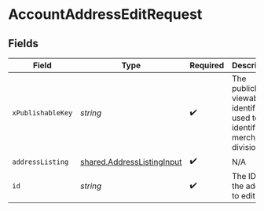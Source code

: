 # AccountAddressEditRequest


## Fields

| Field                                                                           | Type                                                                            | Required                                                                        | Description                                                                     | Example                                                                         |
| ------------------------------------------------------------------------------- | ------------------------------------------------------------------------------- | ------------------------------------------------------------------------------- | ------------------------------------------------------------------------------- | ------------------------------------------------------------------------------- |
| `xPublishableKey`                                                               | *string*                                                                        | :heavy_check_mark:                                                              | The publicly viewable identifier used to identify a merchant division.          |                                                                                 |
| `addressListing`                                                                | [shared.AddressListingInput](../../../sdk/models/shared/addresslistinginput.md) | :heavy_check_mark:                                                              | N/A                                                                             |                                                                                 |
| `id`                                                                            | *string*                                                                        | :heavy_check_mark:                                                              | The ID of the address to edit                                                   | D4g3h5tBuVYK9                                                                   |